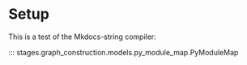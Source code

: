 # Setup

This is a test of the Mkdocs-string compiler:

::: stages.graph_construction.models.py_module_map.PyModuleMap
